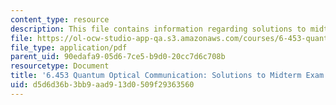 ```yaml
---
content_type: resource
description: This file contains information regarding solutions to midterm exam.
file: https://ol-ocw-studio-app-qa.s3.amazonaws.com/courses/6-453-quantum-optical-communication-fall-2016/d5d6d36b3bb9aad913d0509f29363560_MIT6_453F16_MidtermSoln.pdf
file_type: application/pdf
parent_uid: 90edafa9-05d6-7ce5-b9d0-20cc7d6c708b
resourcetype: Document
title: '6.453 Quantum Optical Communication: Solutions to Midterm Exam'
uid: d5d6d36b-3bb9-aad9-13d0-509f29363560
---
```

